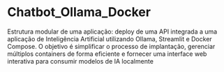 # Chatbot_Ollama_Docker
Estrutura modular de uma aplicação: deploy de uma API integrada a uma aplicação de Inteligência Artificial utilizando Ollama, Streamlit e Docker Compose. O objetivo é simplificar  o  processo  de  implantação,  gerenciar  múltiplos  containers de  forma  eficiente  e fornecer uma interface web interativa para consumir modelos de IA localmente
